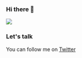### Hi there 👋 
<!--
**iam-frankqiu/iam-frankqiu** is a ✨ _special_ ✨ repository because its `README.md` (this file) appears on your GitHub profile.

Here are some ideas to get you started:

- 🔭 I’m currently working on ...
- 🌱 I’m currently learning ...
- 👯 I’m looking to collaborate on ...
- 🤔 I’m looking for help with ...
- 💬 Ask me about ...
- 📫 How to reach me: ...
- 😄 Pronouns: ...
- ⚡ Fun fact: ...
-->

<img src="https://github-readme-stats.vercel.app/api?username=iam-frankqiu&show_icons=true&icon_color=0366d6&bg_color=ffffff&%22%20alt=%22github%20stats%20for%20egoist%22%3E"/>

### Let's talk
You can follow me on [Twitter](https://twitter.com/frankqiu1234)
